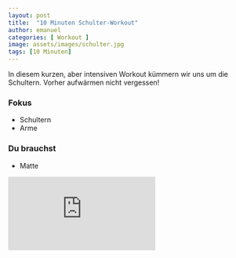 ```yaml
---
layout: post
title:  "10 Minuten Schulter-Workout"
author: emanuel
categories: [ Workout ]
image: assets/images/schulter.jpg
tags: [10 Minuten]
---
```


In diesem kurzen, aber intensiven Workout kümmern wir uns um die Schultern.
Vorher aufwärmen nicht vergessen!

### Fokus
- Schultern
- Arme

### Du brauchst
- Matte

<div class="embed-responsive embed-responsive-16by9">
  <iframe class="embed-responsive-item" src="https://www.youtube.com/embed/MFdknCmaVf0" frameborder="0" allow="accelerometer; autoplay; encrypted-media; gyroscope; picture-in-picture" allowfullscreen></iframe>
</div>